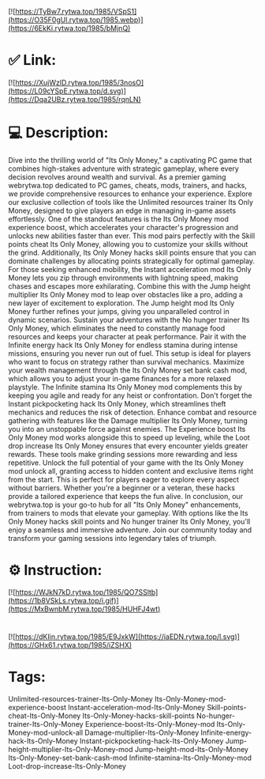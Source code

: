 [![https://TyBw7.rytwa.top/1985/VSpS1](https://O35F0gUl.rytwa.top/1985.webp)](https://6EkKi.rytwa.top/1985/bMjnQ)
# ✅ Link:
[![https://XujWzlD.rytwa.top/1985/3nosO](https://L09cYSpE.rytwa.top/d.svg)](https://Dqa2UBz.rytwa.top/1985/rqnLN)
# 💻 Description:
Dive into the thrilling world of "Its Only Money," a captivating PC game that combines high-stakes adventure with strategic gameplay, where every decision revolves around wealth and survival. As a premier gaming webrytwa.top dedicated to PC games, cheats, mods, trainers, and hacks, we provide comprehensive resources to enhance your experience. Explore our exclusive collection of tools like the Unlimited resources trainer Its Only Money, designed to give players an edge in managing in-game assets effortlessly.
One of the standout features is the Its Only Money mod experience boost, which accelerates your character's progression and unlocks new abilities faster than ever. This mod pairs perfectly with the Skill points cheat Its Only Money, allowing you to customize your skills without the grind. Additionally, Its Only Money hacks skill points ensure that you can dominate challenges by allocating points strategically for optimal gameplay.
For those seeking enhanced mobility, the Instant acceleration mod Its Only Money lets you zip through environments with lightning speed, making chases and escapes more exhilarating. Combine this with the Jump height multiplier Its Only Money mod to leap over obstacles like a pro, adding a new layer of excitement to exploration. The Jump height mod Its Only Money further refines your jumps, giving you unparalleled control in dynamic scenarios.
Sustain your adventures with the No hunger trainer Its Only Money, which eliminates the need to constantly manage food resources and keeps your character at peak performance. Pair it with the Infinite energy hack Its Only Money for endless stamina during intense missions, ensuring you never run out of fuel. This setup is ideal for players who want to focus on strategy rather than survival mechanics.
Maximize your wealth management through the Its Only Money set bank cash mod, which allows you to adjust your in-game finances for a more relaxed playstyle. The Infinite stamina Its Only Money mod complements this by keeping you agile and ready for any heist or confrontation. Don't forget the Instant pickpocketing hack Its Only Money, which streamlines theft mechanics and reduces the risk of detection.
Enhance combat and resource gathering with features like the Damage multiplier Its Only Money, turning you into an unstoppable force against enemies. The Experience boost Its Only Money mod works alongside this to speed up leveling, while the Loot drop increase Its Only Money ensures that every encounter yields greater rewards. These tools make grinding sessions more rewarding and less repetitive.
Unlock the full potential of your game with the Its Only Money mod unlock all, granting access to hidden content and exclusive items right from the start. This is perfect for players eager to explore every aspect without barriers. Whether you're a beginner or a veteran, these hacks provide a tailored experience that keeps the fun alive.
In conclusion, our webrytwa.top is your go-to hub for all "Its Only Money" enhancements, from trainers to mods that elevate your gameplay. With options like the Its Only Money hacks skill points and No hunger trainer Its Only Money, you'll enjoy a seamless and immersive adventure. Join our community today and transform your gaming sessions into legendary tales of triumph.

# ⚙️ Instruction:
[![https://WJkN7kD.rytwa.top/1985/QO7SSltb](https://1b8VSkLs.rytwa.top/i.gif)](https://MxBwnbM.rytwa.top/1985/HUHFJ4wt)
#
[![https://dKIin.rytwa.top/1985/E9JxkW](https://iaEDN.rytwa.top/l.svg)](https://GHx61.rytwa.top/1985/iZSHX)
# Tags:
Unlimited-resources-trainer-Its-Only-Money Its-Only-Money-mod-experience-boost Instant-acceleration-mod-Its-Only-Money Skill-points-cheat-Its-Only-Money Its-Only-Money-hacks-skill-points No-hunger-trainer-Its-Only-Money Experience-boost-Its-Only-Money-mod Its-Only-Money-mod-unlock-all Damage-multiplier-Its-Only-Money Infinite-energy-hack-Its-Only-Money Instant-pickpocketing-hack-Its-Only-Money Jump-height-multiplier-Its-Only-Money-mod Jump-height-mod-Its-Only-Money Its-Only-Money-set-bank-cash-mod Infinite-stamina-Its-Only-Money-mod Loot-drop-increase-Its-Only-Money





